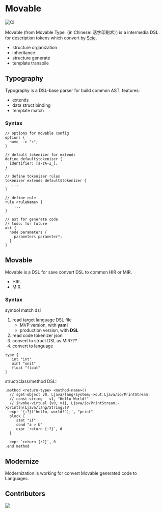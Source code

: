 # Movable

![CI](https://github.com/charj-lang/movable/workflows/CI/badge.svg)

Movable (from Movable Type（in Chinese: 活字印刷术）) is a intermedia DSL for description tokens which convert by [Scie](https://github.com/charj-lang/scie).

- structure organization
- inheritance
- structure generate
- template transpile

## Typography

Typography is a DSL-base parser for build common AST. features:

- extends
- data struct binding
- template match

### Syntax

```
// options for movable config
options {
  name  -> "c";
}

// default tokenizer for extends
define default$tokenizer {
  identifier: [a-zA-Z_];
}

// define tokenizer rules
tokenizer extends default$tokenizer {
   ...
}

// define rule
rule <ruleName> {
    ...
}

// ast for generate code
// todo: for future
ast {
  node parameters {
    parameters parameter*;
  }
}
```

## Movable

Movable is a DSL for save convert DSL to common HIR or MIR.

- HIR.
- MIR.

### Syntax

symbol match dsl

1. read target language DSL file
   - MVP version, with **yaml**
   - production version, with **DSL**
2. read code tokenizer json
3. convert to struct DSL as MIR???
4. convert to language

```
type {
   int "int"
   uint "unit"
   float "float"
}
```

struct/class/method DSL:

```
.method <return-type> <method-name>()
  // sget-object v0, Ljava/lang/System;->out:Ljava/io/PrintStream;
  // const-string	v1, "Hello World!"
  // invoke-virtual {v0, v1}, Ljava/io/PrintStream;->println(Ljava/lang/String;)V 
  expr `{:?}("hello, world!");`, "print"
  block {
     stmt "if"
     cond "a > b"
     expr `return {:?}`, 0
  }

  expr `return {:?}`, 0
.end method
```

## Modernize

Modernization is working for convert Movable generated code to Languages.

## Contributors

<a href="https://github.com/charj-lang/movable/graphs/contributors">
  <img src="https://contributors-img.web.app/image?repo=charj-lang/movable" />
</a>
